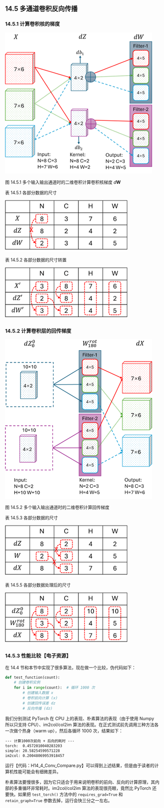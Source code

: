 
## 14.5 多通道卷积反向传播

### 14.5.1 计算卷积核的梯度

<img src="./img/conv2ddw.png" width=480/>

图 14.5.1 多个输入输出通道时的二维卷积计算卷积核梯度 $d\mathbf W$

表 14.5.1 各部分数据的尺寸

<img src="./img/conv2ddw_size.png" width=400/>

表 14.5.2 各部分数据的尺寸转置

<img src="./img/conv2ddw_size_t.png" width=400/>

### 14.5.2 计算卷积层的回传梯度

<img src="./img/conv2ddx.png" width=480/>

图 14.5.2 多个输入输出通道时的二维卷积计算回传梯度


表 14.5.3 各部分数据的尺寸

<img src="./img/conv2ddx_size.png" width=400/>

表 14.5.5 各部分数据处理后的尺寸

<img src="./img/conv2ddx_size_t.png" width=400/>


### 14.5.3 性能比较【电子资源】

在 14.4 节和本节中实现了很多算法，现在做一个比较，伪代码如下：

```python
def test_function(count):
    # 创建卷积实例
    for i in range(count):  # 循环 1000 次
        # 创建输入数据 x
        # 卷积前向计算 (x)
        # 创建回传误差 dz
        # 反向传播 (dz)
```

我们分别测试 PyTorch 在 CPU 上的表现、朴素算法的表现（由于使用 Numpy 所以只支持 CPU）、im2col/col2im 算法的表现。在正式测试前先调用三种方法各一次做个热身（warm up），然后各循环 1000 次，结果如下：

```
--- 计算1000次前向 + 后向的耗时 ---
torch:  0.4572010040283203
simple: 20.58254599571228
im2col: 0.20048069953918457
```
运行【代码：H14_4_Conv_Compare.py】可以得到上述结果，但是由于读者的计算机性能可能会有细微差异。

朴素算法要慢很多，因为它只适合于用来说明卷积的前向、反向的计算原理，其内部的多重循环非常耗时。im2col/col2im 算法的表现很亮眼，竟然比 PyTorch 还要快。如果把 `test_torch()` 方法中的 `requires_grad=True` 和 `retain_graph=True` 参数去掉，运行会快三分之一左右。
